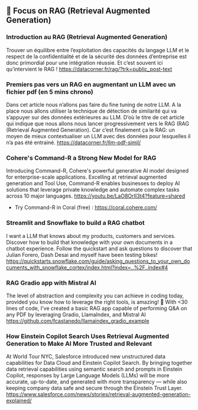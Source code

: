 ## 🎯 Focus on RAG (Retrieval Augmented Generation)

### Introduction au RAG (Retrieval Augmented Generation)
Trouver un équilibre entre l’exploitation des capacités du langage LLM et le respect de la confidentialité et de la sécurité des données d’entreprise est donc primordial pour une intégration réussie. Et c’est souvent ici qu’intervient le RAG !
https://datacorner.fr/rag/?trk=public_post-text

### Premiers pas vers un RAG en augmentant un LLM avec un fichier pdf (en 5 mins chrono)
Dans cet article nous n’allons pas faire du fine tuning de notre LLM. A la place nous allons utiliser la technique de détection de similarité qui va s’appuyer sur des données extérieures au LLM. D’où le titre de cet article qui indique que nous allons nous lancer progressivement vers le RAG (RAG (Retrieval Augmented Generation). Car c’est finalement ça le RAG: un moyen de mieux contextualiser un LLM avec des données pour lesquelles il n’a pas été entrainé.
https://datacorner.fr/llm-pdf-simil/

### Cohere's Command-R a Strong New Model for RAG
Introducing Command-R, Cohere's powerful generative AI model designed for enterprise-scale applications. Excelling at retrieval augmented generation and Tool Use, Command-R enables businesses to deploy AI solutions that leverage private knowledge and automate complex tasks across 10 major languages.
https://youtu.be/LaO8OrII3t4?feature=shared
- Try Command-R in Coral (free) : https://coral.cohere.com/

### Streamlit and Snowflake to build a RAG chatbot 
I want a LLM that knows about my products, customers and services. Discover how to build that knowledge with your own documents in a chatbot experience. Follow the quickstart and ask questions to discover that Julian Forero, Dash Desai and myself have been testing bikes!
https://quickstarts.snowflake.com/guide/asking_questions_to_your_own_documents_with_snowflake_cortex/index.html?index=..%2F..index#4

### RAG Gradio app with Mistral AI 
The level of abstraction and complexity you can achieve in coding today, provided you know how to leverage the right tools, is amazing! 🚀 
With  <30 lines of code, I've created a basic RAG app capable of performing Q&A on any PDF by leveraging Gradio, LlamaIndex, and Mistral AI 
https://github.com/fcastanedo/llamaindex_gradio_example

### How Einstein Copilot Search Uses Retrieval Augmented Generation to Make AI More Trusted and Relevant
At World Tour NYC, Salesforce introduced new unstructured data capabilities for Data Cloud and Einstein Copilot Search. By bringing together data retrieval capabilities using semantic search and prompts in Einstein Copilot, responses by Large Language Models (LLMs) will be more accurate, up-to-date, and generated with more transparency — while also keeping company data safe and secure through the Einstein Trust Layer.
https://www.salesforce.com/news/stories/retrieval-augmented-generation-explained/

